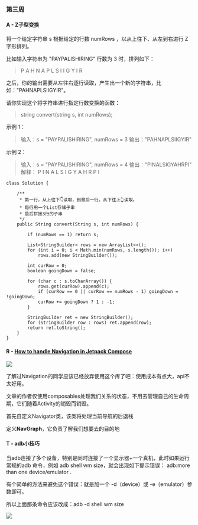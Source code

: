 ### 第三周

#### A -  Z子型变换

将一个给定字符串 s 根据给定的行数 numRows ，以从上往下、从左到右进行 Z 字形排列。

比如输入字符串为 "PAYPALISHIRING" 行数为 3 时，排列如下：

> P   A   H   N
> A P L S I I G
> Y   I   R

之后，你的输出需要从左往右逐行读取，产生出一个新的字符串，比如："PAHNAPLSIIGYIR"。

请你实现这个将字符串进行指定行数变换的函数：

> string convert(string s, int numRows);
>


示例 1：

> 输入：s = "PAYPALISHIRING", numRows = 3
> 输出："PAHNAPLSIIGYIR"

示例 2：

> 输入：s = "PAYPALISHIRING", numRows = 4
> 输出："PINALSIGYAHRPI"
> 解释：
> P     I    N
> A   L S  I G
> Y A   H R
> P     I

```
class Solution {

    /**
     * 第一行，从上往下👇读取，到最后一行，从下往上👆读取。
     * 每行用一个List存储子串
     * 最后拼接3行的子串
     */
    public String convert(String s, int numRows) {

        if (numRows == 1) return s;

        List<StringBuilder> rows = new ArrayList<>();
        for (int i = 0; i < Math.min(numRows, s.length()); i++)
            rows.add(new StringBuilder());

        int curRow = 0;
        boolean goingDown = false;

        for (char c : s.toCharArray()) {
            rows.get(curRow).append(c);
            if (curRow == 0 || curRow == numRows - 1) goingDown = !goingDown;
            curRow += goingDown ? 1 : -1;
        }

        StringBuilder ret = new StringBuilder();
        for (StringBuilder row : rows) ret.append(row);
        return ret.toString();
    }
}
```



#### R - [How to handle Navigation in Jetpack Compose](https://medium.com/google-developer-experts/how-to-handle-navigation-in-jetpack-compose-a9ac47f7f975)

![](https://miro.medium.com/max/1540/1*9bZuBb2U2F2ZsgjrKfNfiQ.png)

了解过Navigation的同学应该已经放弃使用这个库了吧：使用成本有点大，api不太好用。

文章的作者仅使用composables处理我们关系的状态，不用去管理自己的生命周期，它们随着Activity的销毁而销毁。

首先自定义Navigator类，该类将处理当前导航的后退栈

定义**NavGraph**，它负责了解我们想要去的目的地

#### T - adb小技巧

当adb连接了多个设备，特别是同时连接了一个显示器+一个真机，此时如果运行常规的adb 命令，例如 adb shell wm size，就会出现如下提示错误： adb:more than one device/emulator .

有个简单的方法来避免这个错误：就是加一个 -d（device）或 -e（emulator）参数即可。

所以上面那条命令应该改成：adb -d shell wm size

![](https://images.zsxq.com/FraKy686k6BT-isH9nyg9Y3ITIVL?e=1614527999&token=kIxbL07-8jAj8w1n4s9zv64FuZZNEATmlU_Vm6zD:nDfwWxeqYb7zFKUtdxYKHeob75Q=)